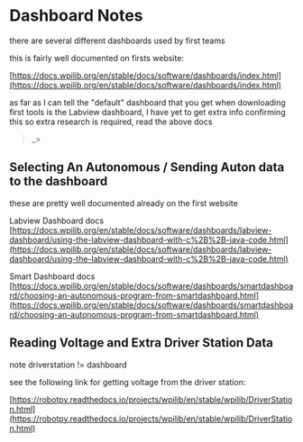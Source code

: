 # Dashboard Notes

there are several different dashboards used by first teams

this is fairly well documented on firsts website:

[https://docs.wpilib.org/en/stable/docs/software/dashboards/index.html](https://docs.wpilib.org/en/stable/docs/software/dashboards/index.html)


as far as I can tell the "default" dashboard that you get when downloading first tools is the Labview
dashboard, I have yet to get extra info confirming this so extra research is required, read the above docs
>_>

## Selecting An Autonomous / Sending Auton data to the dashboard

these are pretty well documented already on the first website


Labview Dashboard docs
[https://docs.wpilib.org/en/stable/docs/software/dashboards/labview-dashboard/using-the-labview-dashboard-with-c%2B%2B-java-code.html](https://docs.wpilib.org/en/stable/docs/software/dashboards/labview-dashboard/using-the-labview-dashboard-with-c%2B%2B-java-code.html)


Smart Dashboard docs
[https://docs.wpilib.org/en/stable/docs/software/dashboards/smartdashboard/choosing-an-autonomous-program-from-smartdashboard.html](https://docs.wpilib.org/en/stable/docs/software/dashboards/smartdashboard/choosing-an-autonomous-program-from-smartdashboard.html)



## Reading Voltage and Extra Driver Station Data

note driverstation != dashboard


see the following link for getting voltage from the driver station:

[https://robotpy.readthedocs.io/projects/wpilib/en/stable/wpilib/DriverStation.html](https://robotpy.readthedocs.io/projects/wpilib/en/stable/wpilib/DriverStation.html)


